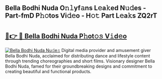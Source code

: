 ## Bella Bodhi Nuda O𝚗𝚕yf𝚊ns L𝚎a𝚔ed N𝚞𝚍es - Part-fmD P𝚑𝚘tos Vi𝚍𝚎o - H𝚘𝚝 Part L𝚎a𝚔s ZQ2rT

# <h2><a href="http://kfcwke.oniu.top/?m=Bella+Bodhi+Nuda">🔗👉 🔴 Bella Bodhi Nuda P𝚑ot𝚘𝚜 V𝚒d𝚎o</a></h2>

[![Bella Bodhi Nuda Nu𝚍e𝚜](https://i.imgur.com/0qMVB7G.gif)](http://kfcwke.oniu.top/?m=Bella+Bodhi+Nuda)
Digital media provider and amusement giver Bella Bodhi Nuda, acclaimed for distributing dance and lifestyle content through trending choreographies and short films. Visionary designer Bella Bodhi Nuda, famed for their groundbreaking designs and commitment to creating beautiful and functional products.  
